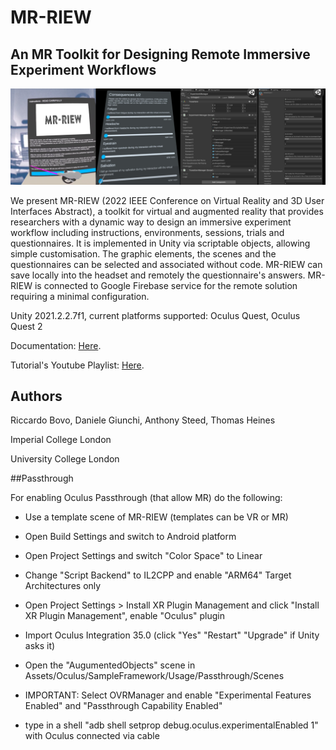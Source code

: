 # MR-RIEW 

## An MR Toolkit for Designing Remote Immersive Experiment Workflows

<p align="center">
  <img src="media/teaser_VRMR.png">
</p>

We present MR-RIEW (2022 IEEE Conference on Virtual Reality and 3D User Interfaces Abstract), a toolkit for virtual and augmented reality that provides researchers with a dynamic way to design an immersive experiment workflow including instructions, environments, sessions, trials and questionnaires. It is implemented in Unity via scriptable objects, allowing simple customisation. The graphic elements, the scenes and the questionnaires can be selected and associated without code. MR-RIEW can save locally into the headset and remotely the questionnaire's answers. MR-RIEW is connected to Google Firebase service for the remote solution requiring a minimal configuration.

Unity 2021.2.2.7f1, current platforms supported: Oculus Quest, Oculus Quest 2

Documentation: [Here](https://github.com/CrowdVRLab/MR-RIEW/blob/main/HowToUse.md).

Tutorial's Youtube Playlist: [Here](https://www.youtube.com/playlist?list=PLCsH8hycEVh8p6k0wocmQen9OFggqp5CM).


## Authors

Riccardo Bovo, Daniele Giunchi, Anthony Steed, Thomas Heines


Imperial College London

University College London


##Passthrough

For enabling Oculus Passthrough (that allow MR) do the following:

- Use a template scene of MR-RIEW (templates can be VR or MR)

- Open Build Settings and switch to Android platform

- Open Project Settings and switch "Color Space" to Linear

- Change "Script Backend" to IL2CPP and enable "ARM64" Target Architectures only

- Open Project Settings > Install XR Plugin Management and click "Install XR Plugin Management", enable "Oculus" plugin

- Import Oculus Integration 35.0 (click "Yes" "Restart" "Upgrade" if Unity asks it)

- Open the "AugumentedObjects" scene in Assets/Oculus/SampleFramework/Usage/Passthrough/Scenes

- IMPORTANT: Select OVRManager and enable "Experimental Features Enabled" and "Passthrough Capability Enabled"

- type in a shell "adb shell setprop debug.oculus.experimentalEnabled 1" with Oculus connected via cable
